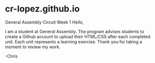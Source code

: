 # cr-lopez.github.io
General Assembly Circuit Week 1
Hello,

I am a student at General Assembly. The program advises students 
to create a Github account to upload their HTML/CSS after each 
completed unit. Each unit represents a learning exercise. Thank
you for taking a moment to review my work. 

-Chris
